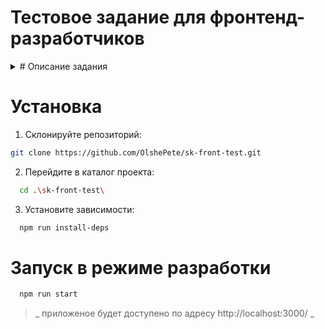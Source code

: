 # Тестовое задание для фронтенд-разработчиков

<details>
<summary>
# Описание задания
</summary>
## Описание
##### Перед вами небольшой чат, написанный на React с использованием Redux + Saga:
![chat](https://user-images.githubusercontent.com/42053726/158116236-b85926f2-fd55-4b57-ac44-d8c11e05bc07.png)
##### Сейчас сделаны заглушки на получение сообщений, а так же все отправленные сообщения хранятся только локально

## Задачи

1. При появлении новых сообщений должно быть видно последнее (скролл опускается вниз);
2. Добавить возможность изменить username при клике на него и все последующие сообщения должны отправляиться с новым именем;
3. Добавить в проект MUI (https://v4.mui.com/ru/) и переписать компонент на нем, т.е. заменить все на максимально подходящие компоненты и избавиться от стилей в css (можно использовать jss с помощью специальных методов MUI);
4. Создать любую БД на ваше усмотрение, чтобы история сообщений сохранялась и при загрузке приложения они отображалась в чате;
5. Список сообщений должнен обновляться в режиме online на всех устройствах, на которых открыто web-приложение.
</details>

# Установка

1. Склонируйте репозиторий:

```bash
git clone https://github.com/OlshePete/sk-front-test.git
```

2. Перейдите в каталог проекта:

```bash
  cd .\sk-front-test\
```

3. Установите зависимости:

```bash
  npm run install-deps
```

# Запуск в режиме разработки

```bash
  npm run start
```

> _ приложеное будет доступено по адресу http://localhost:3000/ _
